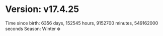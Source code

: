 # Version: v17.4.25
Time since birth: 6356 days, 152545 hours, 9152700 minutes, 549162000 seconds
Season: Winter ❄️
